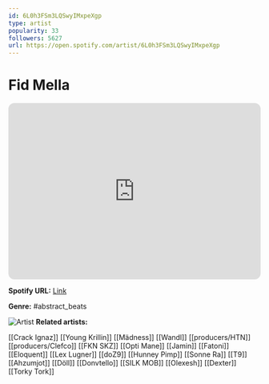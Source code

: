 ```yaml
---
id: 6L0h3FSm3LQSwyIMxpeXgp
type: artist
popularity: 33
followers: 5627
url: https://open.spotify.com/artist/6L0h3FSm3LQSwyIMxpeXgp
---
```

# Fid Mella

<iframe style="border-radius:12px" src="https://open.spotify.com/embed/artist/6L0h3FSm3LQSwyIMxpeXgp" width="100%" height="352" frameBorder="0" allowfullscreen="" allow="autoplay; clipboard-write; encrypted-media; fullscreen; picture-in-picture" loading="lazy"></iframe>

**Spotify URL:** [Link](https://open.spotify.com/artist/6L0h3FSm3LQSwyIMxpeXgp)

**Genre:**  #abstract_beats

![Artist](https://i.scdn.co/image/ab6761610000e5eb436fddbd16b22baddce61a15)
**Related artists:**

[[Crack Ignaz]]
[[Young Krillin]]
[[Mädness]]
[[Wandl]]
[[producers/HTN]]
[[producers/Clefco]]
[[FKN SKZ]]
[[Opti Mane]]
[[Jamin]]
[[Fatoni]]
[[Eloquent]]
[[Lex Lugner]]
[[doZ9]]
[[Hunney Pimp]]
[[Sonne Ra]]
[[T9]]
[[Ahzumjot]]
[[Döll]]
[[Donvtello]]
[[SILK MOB]]
[[Olexesh]]
[[Dexter]]
[[Torky Tork]]
